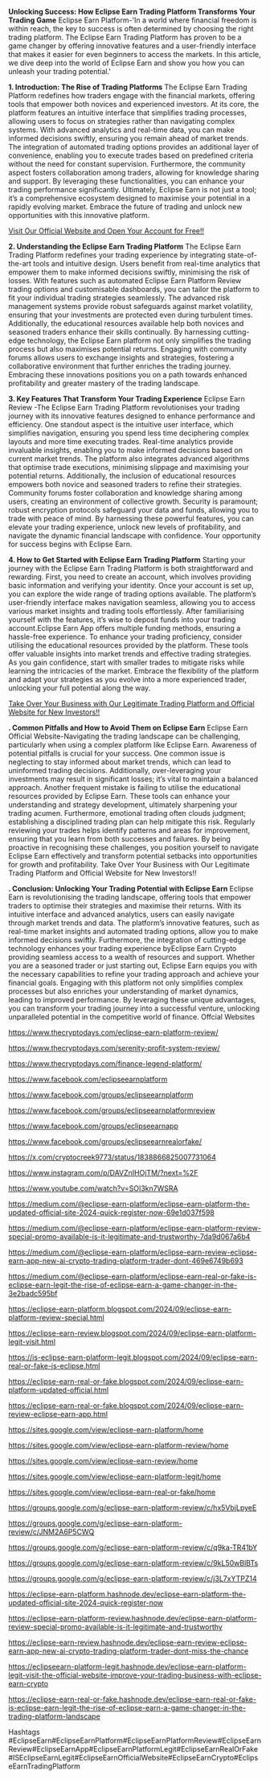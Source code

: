 **Unlocking Success: How Eclipse Earn Trading Platform Transforms Your Trading Game**
Eclipse Earn Platform-'In a world where financial freedom is within reach, the key to success is often determined by choosing the right trading platform. The Eclipse Earn Trading Platform has proven to be a game changer by offering innovative features and a user-friendly interface that makes it easier for even beginners to access the markets. In this article, we dive deep into the world of Eclipse Earn and show you how you can unleash your trading potential.'

**1. Introduction: The Rise of Trading Platforms**
The Eclipse Earn Trading Platform redefines how traders engage with the financial markets, offering tools that empower both novices and experienced investors. At its core, the platform features an intuitive interface that simplifies trading processes, allowing users to focus on strategies rather than navigating complex systems. With advanced analytics and real-time data, you can make informed decisions swiftly, ensuring you remain ahead of market trends. The integration of automated trading options provides an additional layer of convenience, enabling you to execute trades based on predefined criteria without the need for constant supervision. Furthermore, the community aspect fosters collaboration among traders, allowing for knowledge sharing and support. By leveraging these functionalities, you can enhance your trading performance significantly. Ultimately, Eclipse Earn is not just a tool; it’s a comprehensive ecosystem designed to maximise your potential in a rapidly evolving market. Embrace the future of trading and unlock new opportunities with this innovative platform.

<a href="https://www.thecryptodays.com/eclipse-earn-platform-review/">Visit Our Official Website and Open Your Account for Free!!</a>

**2. Understanding the Eclipse Earn Trading Platform**
The Eclipse Earn Trading Platform redefines your trading experience by integrating state-of-the-art tools and intuitive design. Users benefit from real-time analytics that empower them to make informed decisions swiftly, minimising the risk of losses. With features such as automated Eclipse Earn Platform Review trading options and customisable dashboards, you can tailor the platform to fit your individual trading strategies seamlessly. The advanced risk management systems provide robust safeguards against market volatility, ensuring that your investments are protected even during turbulent times. Additionally, the educational resources available help both novices and seasoned traders enhance their skills continually. By harnessing cutting-edge technology, the Eclipse Earn platform not only simplifies the trading process but also maximises potential returns. Engaging with community forums allows users to exchange insights and strategies, fostering a collaborative environment that further enriches the trading journey. Embracing these innovations positions you on a path towards enhanced profitability and greater mastery of the trading landscape.

**3. Key Features That Transform Your Trading Experience**
Eclipse Earn Review -The Eclipse Earn Trading Platform revolutionises your trading journey with its innovative features designed to enhance performance and efficiency. One standout aspect is the intuitive user interface, which simplifies navigation, ensuring you spend less time deciphering complex layouts and more time executing trades. Real-time analytics provide invaluable insights, enabling you to make informed decisions based on current market trends. The platform also integrates advanced algorithms that optimise trade executions, minimising slippage and maximising your potential returns. Additionally, the inclusion of educational resources empowers both novice and seasoned traders to refine their strategies. Community forums foster collaboration and knowledge sharing among users, creating an environment of collective growth. Security is paramount; robust encryption protocols safeguard your data and funds, allowing you to trade with peace of mind. By harnessing these powerful features, you can elevate your trading experience, unlock new levels of profitability, and navigate the dynamic financial landscape with confidence. Your opportunity for success begins with Eclipse Earn.

**4. How to Get Started with Eclipse Earn Trading Platform**
Starting your journey with the Eclipse Earn Trading Platform is both straightforward and rewarding. First, you need to create an account, which involves providing basic information and verifying your identity. Once your account is set up, you can explore the wide range of trading options available. The platform’s user-friendly interface makes navigation seamless, allowing you to access various market insights and trading tools effortlessly. After familiarising yourself with the features, it’s wise to deposit funds into your trading account.Eclipse Earn App  offers multiple funding methods, ensuring a hassle-free experience. To enhance your trading proficiency, consider utilising the educational resources provided by the platform. These tools offer valuable insights into market trends and effective trading strategies. As you gain confidence, start with smaller trades to mitigate risks while learning the intricacies of the market. Embrace the flexibility of the platform and adapt your strategies as you evolve into a more experienced trader, unlocking your full potential along the way.

<a href="https://www.thecryptodays.com/eclipse-earn-platform-review/">Take Over Your Business with Our Legitimate Trading Platform and Official Website for New Investors!!</a>

**. Common Pitfalls and How to Avoid Them on Eclipse Earn**
Eclipse Earn Official Website-Navigating the trading landscape can be challenging, particularly when using a complex platform like Eclipse Earn. Awareness of potential pitfalls is crucial for your success. One common issue is neglecting to stay informed about market trends, which can lead to uninformed trading decisions. Additionally, over-leveraging your investments may result in significant losses; it’s vital to maintain a balanced approach. Another frequent mistake is failing to utilise the educational resources provided by Eclipse Earn. These tools can enhance your understanding and strategy development, ultimately sharpening your trading acumen. Furthermore, emotional trading often clouds judgment; establishing a disciplined trading plan can help mitigate this risk. Regularly reviewing your trades helps identify patterns and areas for improvement, ensuring that you learn from both successes and failures. By being proactive in recognising these challenges, you position yourself to navigate Eclipse Earn effectively and transform potential setbacks into opportunities for growth and profitability.
Take Over Your Business with Our Legitimate Trading Platform and Official Website for New Investors!!

**. Conclusion: Unlocking Your Trading Potential with Eclipse Earn**
Eclipse Earn is revolutionising the trading landscape, offering tools that empower traders to optimise their strategies and maximise their returns. With its intuitive interface and advanced analytics, users can easily navigate through market trends and data. The platform’s innovative features, such as real-time market insights and automated trading options, allow you to make informed decisions swiftly. Furthermore, the integration of cutting-edge technology enhances your trading experience byEclipse Earn Crypto  providing seamless access to a wealth of resources and support. Whether you are a seasoned trader or just starting out, Eclipse Earn equips you with the necessary capabilities to refine your trading approach and achieve your financial goals. Engaging with this platform not only simplifies complex processes but also enriches your understanding of market dynamics, leading to improved performance. By leveraging these unique advantages, you can transform your trading journey into a successful venture, unlocking unparalleled potential in the competitive world of finance.
Offcial Websites

https://www.thecryptodays.com/eclipse-earn-platform-review/

https://www.thecryptodays.com/serenity-profit-system-review/

https://www.thecryptodays.com/finance-legend-platform/

https://www.facebook.com/eclipseearnplatform

https://www.facebook.com/groups/eclipseearnplatform

https://www.facebook.com/groups/eclipseearnplatformreview

https://www.facebook.com/groups/eclipseearnapp

https://www.facebook.com/groups/eclipseearnrealorfake/

https://x.com/cryptocreek9773/status/1838866825007731064

https://www.instagram.com/p/DAVZnIHOjTM/?next=%2F

https://www.youtube.com/watch?v=SOI3kn7WSRA

https://medium.com/@eclipse-earn-platform/eclipse-earn-platform-the-updated-official-site-2024-quick-register-now-69e1d037f598

https://medium.com/@eclipse-earn-platform/eclipse-earn-platform-review-special-promo-available-is-it-legitimate-and-trustworthy-7da9d067a6b4

https://medium.com/@eclipse-earn-platform/eclipse-earn-review-eclipse-earn-app-new-ai-crypto-trading-platform-trader-dont-469e6749b693

https://medium.com/@eclipse-earn-platform/eclipse-earn-real-or-fake-is-eclipse-earn-legit-the-rise-of-eclipse-earn-a-game-changer-in-the-3e2badc595bf

https://eclipse-earn-platform.blogspot.com/2024/09/eclipse-earn-platform-review-special.html

https://eclipse-earn-review.blogspot.com/2024/09/eclipse-earn-platform-legit-visit.html

https://is-eclipse-earn-platform-legit.blogspot.com/2024/09/eclipse-earn-real-or-fake-is-eclipse.html

https://eclipse-earn-real-or-fake.blogspot.com/2024/09/eclipse-earn-platform-updated-official.html

https://eclipse-earn-real-or-fake.blogspot.com/2024/09/eclipse-earn-review-eclipse-earn-app.html

https://sites.google.com/view/eclipse-earn-platform/home

https://sites.google.com/view/eclipse-earn-platform-review/home

https://sites.google.com/view/eclipse-earn-review/home

https://sites.google.com/view/eclipse-earn-platform-legit/home

https://sites.google.com/view/eclipse-earn-real-or-fake/home

https://groups.google.com/g/eclipse-earn-platform-review/c/hx5VbjLpyeE

https://groups.google.com/g/eclipse-earn-platform-review/c/JNM2A6P5CWQ

https://groups.google.com/g/eclipse-earn-platform-review/c/q9ka-TR41bY

https://groups.google.com/g/eclipse-earn-platform-review/c/9kL50wBlBTs

https://groups.google.com/g/eclipse-earn-platform-review/c/j3L7xYTPZ14

https://eclipse-earn-platform.hashnode.dev/eclipse-earn-platform-the-updated-official-site-2024-quick-register-now

https://eclipse-earn-platform-review.hashnode.dev/eclipse-earn-platform-review-special-promo-available-is-it-legitimate-and-trustworthy

https://eclipse-earn-review.hashnode.dev/eclipse-earn-review-eclipse-earn-app-new-ai-crypto-trading-platform-trader-dont-miss-the-chance

https://eclipseearn-platform-legit.hashnode.dev/eclipse-earn-platform-legit-visit-the-official-website-improve-your-trading-business-with-eclipse-earn-crypto

https://eclipse-earn-real-or-fake.hashnode.dev/eclipse-earn-real-or-fake-is-eclipse-earn-legit-the-rise-of-eclipse-earn-a-game-changer-in-the-trading-platform-landscape

Hashtags
#EclipseEarn#EclipseEarnPlatform#EclipseEarnPlatformReview#EclipseEarnReview#EclipseEarnApp#EclipseEarnPlatformLegit#EclipseEarnRealOrFake#ISEclipseEarnLegit#EclipseEarnOfficialWebsite#EclipseEarnCrypto#EclipseEarnTradingPlatform
